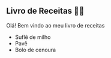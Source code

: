 ## Livro de Receitas :man_cook:

Olá! Bem vindo ao meu livro de receitas



- Suflê de milho
- Pavê
- Bolo de cenoura

